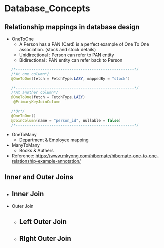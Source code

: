 # Database_Concepts

## Relationship mappings in database design
* OneToOne
  - A Person has a PAN (Card) is a perfect example of One To One association. (stock and stock details)
  - Unidirectional : Person can refer to PAN entity
  - Bidirectional : PAN entity can refer back to Person
```java
   /*-----------------------------------------------------*/
   /*At one column*/
   @OneToOne(fetch = FetchType.LAZY, mappedBy = "stock")
   
   /*-----------------------------------------------------*/
   /*At another column*/
   @OneToOne(fetch = FetchType.LAZY)
	@PrimaryKeyJoinColumn
   
   /*Or*/
   @OneToOne()
   @JoinColumn(name = "person_id", nullable = false)
   /*-----------------------------------------------------*/   
```
* OneToMany
  - Department & Employee mapping
* ManyToMany
  - Books & Authers
* Reference: https://www.mkyong.com/hibernate/hibernate-one-to-one-relationship-example-annotation/

## Inner and Outer Joins
* Inner Join
  - 
* Outer Join
  - Left Outer Join
    - 
  - RIght Outer Join
    - 
